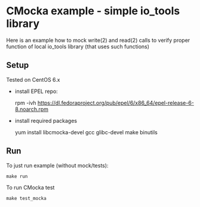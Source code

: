 CMocka example - simple io_tools library
========================================

Here is an example how to mock write(2) and read(2) calls to
verify proper function of local io_tools library (that 
uses such functions)

Setup
-----

Tested on CentOS 6.x

* install EPEL repo:

	rpm -ivh https://dl.fedoraproject.org/pub/epel/6/x86_64/epel-release-6-8.noarch.rpm

* install required packages

	yum install libcmocka-devel gcc glibc-devel make binutils


Run
---

To just run example (without mock/tests):

	make run

To run CMocka test

	make test_mocka

